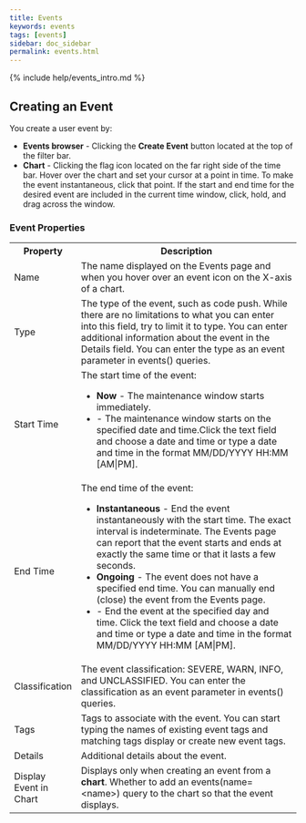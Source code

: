 ```yaml
---
title: Events
keywords: events
tags: [events]
sidebar: doc_sidebar
permalink: events.html
---
```

{% include help/events_intro.md %}

## Creating an Event

You create a user event by:
<ul>
<li><strong>Events browser</strong> - Clicking the <strong>Create Event</strong> button located at the top of the filter bar.</span></li>
<li><strong>Chart</strong> - Clicking the flag icon <i class="fa fa-flag"></i> located on the far right side of the time
bar. Hover over the chart and set your cursor at a point in time. To make the event instantaneous, click that point.
If the start and end time for the desired event are included in the current time window, click, hold, and drag across the window.</li>
</ul>


### Event Properties


<table>
<tbody>
<tr><th width="20%">Property</th><th width="80%">Description</th></tr>
<tr>
<td>Name</td>
<td>The name displayed on the Events page and when you hover over an event icon on the X-axis of a chart.</td>
</tr>
<tr>
<td>Type</td>
<td>The type of the event, such as code push. While there are no limitations to what you can enter into this field, try to limit it to type. You can enter additional information about the event in the Details field.  You can enter the type as an event parameter in events() queries.</td>
</tr>
<tr>
<td>Start Time</td>
<td>The start time of the event:
<ul><li><strong>Now</strong> - The maintenance window starts immediately.</li>
<li><i class="fa fa-calendar"></i> - The maintenance window starts on the specified date and time.Click the text field and choose a date and time or type a date and time in the format MM/DD/YYYY HH:MM [AM|PM].</li></ul></td>
</tr>
<tr>
<td>End Time</td>
<td>The end time of the event:
<ul>
<li><strong>Instantaneous</strong> - End the event instantaneously with the start time. The exact interval is indeterminate. The Events page can report that the event starts and ends at exactly the same time or that it lasts a few seconds.</li>
<li><strong>Ongoing</strong> - The event does not have a specified end time. You can manually end (close) the event from the Events page.</li>
<li><i class="fa fa-calendar"></i> - End the event at the specified day and time. Click the text field and choose a date and time or type a date and time in the format MM/DD/YYYY HH:MM [AM|PM].</li></ul></td>
</tr>
<tr>
<td>Classification</td>
<td>The event classification: SEVERE, WARN, INFO, and UNCLASSIFIED. You can enter the classification as an event parameter in events() queries.</td>
</tr>
<tr>
<td>Tags</td>
<td>Tags to associate with the event. You can start typing the names of existing event tags and matching tags display or create new event tags.</td>
</tr>
<tr>
<td>Details</td>
<td>Additional details about the event.</td>
</tr>
<tr>
<td>Display Event in Chart</td>
<td>Displays only when creating an event from a <strong>chart</strong>. Whether to add an events(name=&lt;name&gt;) query to the chart so that the event displays.</td>
</tr>
</tbody>
</table>
